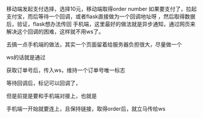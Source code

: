 移动端发起支付选择，选择10元，移动端取得order number
如果要支付了，拉起支付宝，而后等待一个回调，或者flask直接做为一个回调地址呀
，然后取得数据后，验证，flask想办法传回 手机端，这里最好的做法就是异步通知，通过网页来解决这个回调的困难，这样就不用ws了。



去搞一点手机端的做法，其实一个页面留着给服务器负担很大，尽量做一个

ws的话就是通过

获取订单号后，传入ws，维持一个订单号唯一标志

等待回调后，标记可以回调了，

但是前提是要和手机端对接上，也就是

手机端一开始就要连上，且保持链接，取得order后，就立马传给ws

